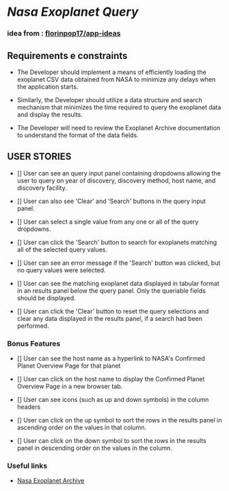 *Nasa Exoplanet Query*
====================

### idea from : [florinpop17/app-ideas](https://github.com/florinpop17/app-ideas/blob/master/Projects/3-Advanced/NASA-Exoplanet-Query.md)

## Requirements e constraints
+ The Developer should implement a means of efficiently loading the exoplanet CSV data obtained from NASA to minimize any delays when the application starts.

+ Similarly, the Developer should utilize a data structure and search mechanism that minimizes the time required to query the exoplanet data and display the results.

+ The Developer will need to review the Exoplanet Archive documentation to understand the format of the data fields.

## USER STORIES

+ [] User can see an query input panel containing dropdowns allowing the user to query on year of discovery, discovery method, host name, and discovery facility.

+  [] User can also see 'Clear' and 'Search' buttons in the query input panel.

+ [] User can select a single value from any one or all of the query dropdowns.

+ [] User can click the 'Search' button to search for exoplanets matching all of the selected query values.

+ [] User can see an error message if the 'Search' button was clicked, but no query values were selected.

+ [] User can see the matching exoplanet data displayed in tabular format in an results panel below the query panel. Only the queriable fields should be displayed.

+  [] User can click the 'Clear' button to reset the query selections and clear any data displayed in the results panel, if a search had been performed.

### Bonus Features

+ [] User can see the host name as a hyperlink to NASA's Confirmed Planet Overview Page for that planet

+  [] User can click on the host name to display the Confirmed Planet Overview Page in a new browser tab.

+  [] User can see icons (such as up and down symbols) in the column headers

+  [] User can click on the up symbol to sort the rows in the results panel in ascending order on the values in that column.

+ [] User can click on the down symbol to sort the rows in the results panel in descending order on the values in the column.

### Useful links
+ [Nasa Exoplanet Archive](https://exoplanetarchive.ipac.caltech.edu/docs/transition.html)